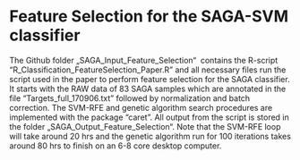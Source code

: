 # Feature Selection for the SAGA-SVM classifier

The Github folder „SAGA_Input_Feature_Selection“  contains the R-script “R_Classification_FeatureSelection_Paper.R”
and all necessary files run the script used in the paper to perform feature
selection for the SAGA classifier. It starts with the RAW data of 83 SAGA
samples which are annotated in the file “Targets_full_170906.txt” followed by
normalization and batch correction. The SVM-RFE and genetic algorithm search
procedures are implemented with the package “caret”. All output from the script
is stored in the folder „SAGA_Output_Feature_Selection“. Note that the SVM-RFE
loop will take around 20 hrs and the genetic algorithm run for 100 iterations
takes around 80 hrs to finish on an 6-8 core desktop computer. 

